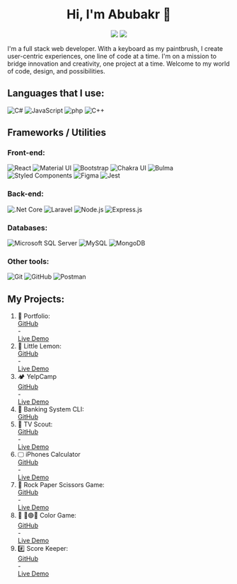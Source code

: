 <h1 align="center">Hi, I'm Abubakr 👋</h1>
<p align="center">
    <a href="https://www.linkedin.com/in/abubakr-eldaw/"><img src="https://img.shields.io/badge/linkedin-%230177B5?style=flat&logo=linkedin&logoColor=white"/></a>
    <a href="https://wa.me/966537902993"><img src="https://img.shields.io/badge/whatsapp-%23E4415?style=flat&logo=whatsapp&logoColor=white"/></a>
  </p>

I'm a full stack web developer. With a keyboard as my paintbrush, I create user-centric experiences, one line of code at a time. I'm on a mission to bridge innovation and creativity, one project at a time. Welcome to my world of code, design, and possibilities.

## Languages that I use:
![C#](https://img.shields.io/badge/-c-000000?style=flat&logo=c&logoColor=#4D53E8)
![JavaScript](https://img.shields.io/badge/-JavaScript-000000?style=flat&logo=javascript)
![php](https://img.shields.io/badge/-php-000000?style=flat&logo=php&logoColor=777BB4)
![C++](https://img.shields.io/badge/-C++-000000?style=flat&logo=c%2B%2B&logoColor=1a4674)

## Frameworks / Utilities
### Front-end:
![React](https://img.shields.io/badge/-React-222222?style=flat&logo=React&logoColor=61DAFB)
![Material UI](https://img.shields.io/badge/-MUI-222222?style=flat&logo=mui&logoColor=61DAFB)
![Bootstrap](https://img.shields.io/badge/-Bootstrap-222222?style=flat&logo=bootstrap&logoColor=563d7c)
![Chakra UI](https://img.shields.io/badge/-ChakraUI-222222?style=flat&logo=chakraui&logoColor=339933)
![Bulma](https://img.shields.io/badge/-Bulma-222222?style=flat&logo=bulma&logoColor=00d1b2)
![Styled Components](https://img.shields.io/badge/-StyledComponents-222222?style=flat&logo=styledcomponents&logoColor=e38880)
![Figma](https://img.shields.io/badge/-Figma-222222?style=flat&logo=figma&logoColor=a259ff)
![Jest](https://img.shields.io/badge/-Jest-222222?style=flat&logo=jest&logoColor=c63d14)

### Back-end:
![.Net Core](https://img.shields.io/badge/-dotnet-000000?style=flat&logo=dotnet&logoColor=512BD4)
![Laravel](https://img.shields.io/badge/-laravel-222222?style=flat&logo=laravel&logoColor=FF2D20)
![Node.js](https://img.shields.io/badge/-Node.js-222222?style=flat&logo=node.js&logoColor=339933)
![Express.js](https://img.shields.io/badge/-Express.js-222222?style=flat&logo=express&logoColor=339933)

### Databases:
![Microsoft SQL Server](https://img.shields.io/badge/-sellfy-222222?style=flat&logo=sellfy&logoColor=21B352)
![MySQL](https://img.shields.io/badge/-mysql-222222?style=flat&logo=mysql&logoColor=4479A1)
![MongoDB](https://img.shields.io/badge/-MongoDB-222222?style=flat&logo=mongodb&logoColor=339933)

### Other tools:
![Git](https://img.shields.io/badge/-Git-222222?style=flat&logo=git&logoColor=F05032)
![GitHub](https://img.shields.io/badge/-GitHub-222222?style=flat&logo=github&logoColor=181717)
![Postman](https://img.shields.io/badge/-Postman-222222?style=flat&logo=postman&logoColor=ff6c37)

## My Projects:
<ol>
  <li>
    🔭 Portfolio: 
    <a style="display: block;" target="_blank" href="https://github.com/AbubakrAliFOX/Portfolio">
        GitHub
    </a> - 
    <a style="display: block;" target="_blank" href="https://abubakrtech.com/">
        Live Demo
    </a>
  </li>
  <li>
    🍋 Little Lemon: 
    <a style="display: block;" target="_blank" href="https://github.com/AbubakrAliFOX/Little-Lemon">
        GitHub
    </a> - 
    <a style="display: block;" target="_blank" href="https://little-lemon-5au5.onrender.com/">
        Live Demo
    </a>
  </li>
  <li>
    🏕️ YelpCamp
    <a style="display: block;" target="_blank" href="https://github.com/AbubakrAliFOX/YelpCamp">
        GitHub
    </a> - 
    <a style="display: block;" target="_blank" href="https://yelpcamp-zynh.onrender.com/">
        Live Demo
    </a>
  </li>
  <li>
    💸 Banking System CLI: 
    <a style="display: block;" target="_blank" href="https://github.com/AbubakrAliFOX/Banking-System.git">
        GitHub
    </a>
  </li>
  <li>
    🎦 TV Scout: 
    <a style="display: block;" target="_blank" href="https://github.com/AbubakrAliFOX/TV-Scout">
        GitHub
    </a> - 
    <a style="display: block;" target="_blank" href="https://tv-scout.onrender.com/">
        Live Demo
    </a>
  </li>
  <li>
    🖵 iPhones Calculator
    <a style="display: block;" target="_blank" href="https://github.com/AbubakrAliFOX/Calculator-React">
        GitHub
    </a> - 
    <a style="display: block;" target="_blank" href="https://calculator-0alc.onrender.com/">
        Live Demo
    </a>
  </li>
  <li>
    🎲 Rock Paper Scissors Game: 
    <a style="display: block;" target="_blank" href="https://github.com/AbubakrAliFOX/Rock-Paper-Scissors">
        GitHub
    </a> - 
    <a style="display: block;" target="_blank" href="https://rock-paper-scissors-jezh.onrender.com/">
        Live Demo
    </a>
  </li>
  <li>
    🎲 🔴🟢🔵 Color Game: 
    <a style="display: block;" target="_blank" href="https://github.com/AbubakrAliFOX/ColorsGame">
        GitHub
    </a> - 
    <a style="display: block;" target="_blank" href="https://colorgame-6dia.onrender.com/">
        Live Demo
    </a>
  </li>
  <li>
    #️⃣ Score Keeper: 
    <a style="display: block;" target="_blank" href="https://github.com/AbubakrAliFOX/Score-Keeper">
        GitHub
    </a> - 
    <a style="display: block;" target="_blank" href="https://score-keeper-0quo.onrender.com/">
        Live Demo
    </a>
  </li>
</ol>







